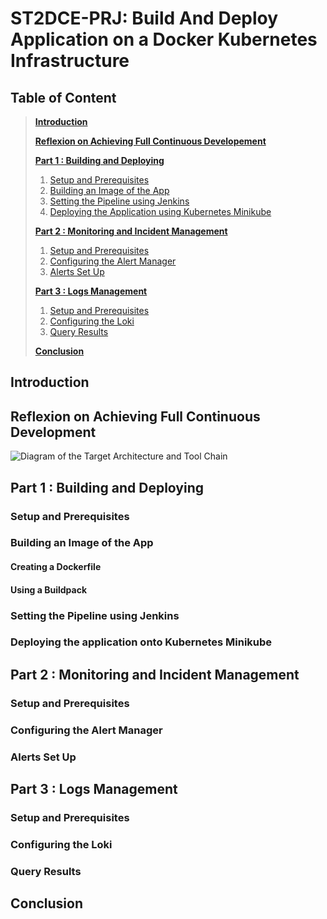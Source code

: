 # ST2DCE-PRJ: Build And Deploy Application on a Docker Kubernetes Infrastructure

## Table of Content

> [**Introduction**](#introduction)  
>
> [**Reflexion on Achieving Full Continuous Developement**](#reflexion-on-achieving-full-continuous-development)  
>
> [**Part 1 : Building and Deploying**](#part-1--building-and-deploying)  
> 1. [Setup and Prerequisites](#setup-and-prerequisites)  
> 1. [Building an Image of the App](#building-an-image-of-the-app)  
> 1. [Setting the Pipeline using Jenkins](#setting-the-pipeline-using-jenkins)  
> 1. [Deploying the Application using Kubernetes Minikube](#deploying-the-application-onto-kubernetes-minikube)  
>
> [**Part 2 : Monitoring and Incident Management**](#part-2--monitoring-and-incident-management)  
> 1. [Setup and Prerequisites](#setup-and-prerequisites-1)  
> 1. [Configuring the Alert Manager](#configuring-the-alert-manager)  
> 1. [Alerts Set Up](#alerts-set-up)   
>
> [**Part 3 : Logs Management**](#part-3--logs-management)  
> 1. [Setup and Prerequisites](#setup-and-prerequisites-2)  
> 1. [Configuring the Loki](#configuring-the-loki)  
> 1. [Query Results](#query-results)  
>
> [**Conclusion**](#conclusion)  

## Introduction

## Reflexion on Achieving Full Continuous Development
![Diagram of the Target Architecture and Tool Chain]()

## Part 1 : Building and Deploying 

### Setup and Prerequisites 

### Building an Image of the App

#### Creating a Dockerfile

#### Using a Buildpack

### Setting the Pipeline using Jenkins

### Deploying the application onto Kubernetes Minikube


## Part 2 : Monitoring and Incident Management

### Setup and Prerequisites

### Configuring the Alert Manager

### Alerts Set Up


## Part 3 : Logs Management

### Setup and Prerequisites

### Configuring the Loki

### Query Results


## Conclusion




